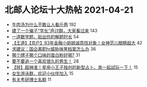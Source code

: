 # 北邮人论坛十大热帖 2021-04-21

- [牛肉汤为什么不敢让人看斤两](https://bbs.byr.cn/article/Food/511671) 192
- [建了一个骗子”学长”声讨群，大家看过来](https://bbs.byr.cn/article/Picture/3285696) 143
- [一道数学题，贴出你的解题时长](https://bbs.byr.cn/article/Talking/6266403) 54
- [【王道】【京户】93年金融小姐姐诚意找对象！女神范儿眼睛超大](https://bbs.byr.cn/article/Friends/1991545) 42
- [求建议：国企离职hr威胁抹黑档案怎么办](https://bbs.byr.cn/article/WorkLife/1165670) 36
- [哪个牌子哪个口味的蛋白粉好喝?](https://bbs.byr.cn/article/Gymnasium/118388) 31
- [要不要追一个喜欢很久的男生！](https://bbs.byr.cn/article/Feeling/3168448) 28
- [【转】超神准！星座小王子独创的新型占卜、來一起試玩一下！](https://bbs.byr.cn/article/Constellations/326533) 15
- [女生游泳群，欢迎小伙伴加入](https://bbs.byr.cn/article/Swim/125615) 15
- [有关考研博士名额](https://bbs.byr.cn/article/AimGraduate/1205957) 11


